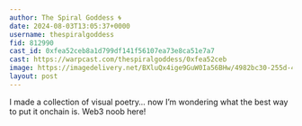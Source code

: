 ```yaml
---
author: The Spiral Goddess 🌀
date: 2024-08-03T13:05:37+0000
username: thespiralgoddess
fid: 812990
cast_id: 0xfea52ceb8a1d799df141f56107ea73e8ca51e7a7
cast: https://warpcast.com/thespiralgoddess/0xfea52ceb
image: https://imagedelivery.net/BXluQx4ige9GuW0Ia56BHw/4982bc30-255d-4730-9f3b-78a4e63b5d00/original
layout: post
---
```

I made a collection of visual poetry… now I’m wondering what the best way to put it onchain is. Web3 noob here!  

<img src='https://imagedelivery.net/BXluQx4ige9GuW0Ia56BHw/4982bc30-255d-4730-9f3b-78a4e63b5d00/original' alt='' referrerpolicy='no-referrer'/>